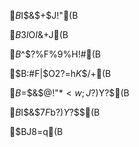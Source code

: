 $B$I$&$+$J!"(B

$B$3$l$O$I$&$+$J(B

$B$^$?%F%9%H!#(B

$B:#F|$O2?=h$K$$$/$+(B

$B$=$&$@!"$*<w;J?)$Y$?$$(B

$B$I$&$7$F$b?)$Y$?$$(B

$BJ8=q(B